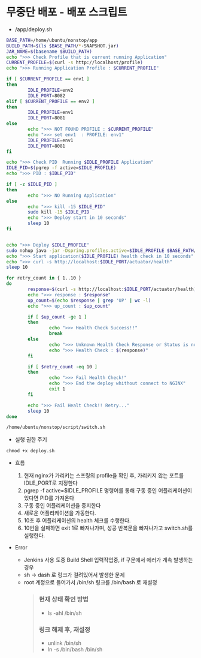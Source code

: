 # 무중단 배포 - 배포 스크립트

- /app/deploy.sh

```sh
BASE_PATH=/home/ubuntu/nonstop/app
BUILD_PATH=$(ls $BASE_PATH/*-SNAPSHOT.jar)
JAR_NAME=$(basename $BUILD_PATH)
echo ">>> Check Profile that is current running Application"
CURRENT_PROFILE=$(curl -s http://localhost/profile)
echo ">>> Running Application Profile : $CURRENT_PROFILE"

if [ $CURRENT_PROFILE == env1 ]
then
        IDLE_PROFILE=env2
        IDLE_PORT=8082
elif [ $CURRENT_PROFILE == env2 ]
then
        IDLE_PROFILE=env1
        IDLE_PORT=8081
else
        echo ">>> NOT FOUND PROFILE : $CURRENT_PROFILE"
        echo ">>> set env1  : PROFILE: env1"
        IDLE_PROFILE=env1
        IDLE_PORT=8081
fi

echo ">>> Check PID  Running $IDLE_PROFILE Application"
IDLE_PID=$(pgrep -f active=$IDLE_PROFILE)
echo ">>> PID : $IDLE_PID"

if [ -z $IDLE_PID ]
then
        echo ">>> NO Running Application"
else
        echo ">>> kill -15 $IDLE_PID"
        sudo kill -15 $IDLE_PID
        echo ">>> Deploy start in 10 seconds"
        sleep 10
fi


echo ">>> Deploy $IDLE_PROFILE"
sudo nohup java -jar -Dspring.profiles.active=$IDLE_PROFILE $BASE_PATH/$JAR_NAME > $BASE_PATH/log.out &
echo ">>> Start application($IDLE_PROFILE) health check in 10 seconds"
echo ">>> curl -s http://localhost:$IDLE_PORT/actuator/health"
sleep 10

for retry_count in { 1..10 }
do
        response=$(curl -s http://localhost:$IDLE_PORT/actuator/health)
        echo ">>> response : $response"
        up_count=$(echo $response | grep 'UP' | wc -l)
        echo ">>> up_count : $up_count"

        if [ $up_count -ge 1 ]
        then
                echo ">>> Health Check Success!!"
                break
        else
                echo ">>> Unknown Health Check Response or Status is not 'UP'"
                echo ">>> Health Check : $(response)"
        fi

        if [ $retry_count -eq 10 ]
        then
                echo ">>> Fail Health Check!"
                echo ">>> End the deploy whithout connect to NGINX"
                exit 1
        fi

        echo ">>> Fail Healt Check!! Retry..."
        sleep 10
done

/home/ubuntu/nonstop/script/switch.sh
```

- 실행 권한 주기

```
chmod +x deploy.sh
```

- 흐름

  1. 현재 nginx가 가리키는 스프링의 profile을 확인 후, 가리키지 않는 포트를 IDLE_PORT로 지정한다
  2. pgrep -f active=$IDLE_PROFILE 명령어를 통해 구동 중인 어플리케이션이 있다면 PID를 가져온다
  3. 구동 중인 어플리케이션을 중지한다
  4. 새로운 어플리케이션을 가동한다.
  5. 10초 후 어플리케이션의 health 체크를 수행한다.
  6. 10번을 실패하면 exit 1로 빠져나가며, 성공 반복문을 빠져나가고 switch.sh를 실행한다.

- Error
  - Jenkins 사용 도중 Build Shell 입력작업중, if 구문에서 에러가 계속 발생하는 경우
  - sh -> dash 로 링크가 걸려있어서 발생한 문제
  - root 계정으로 들어가서 /bin/sh 링크를 /bin/bash 로 재설정
    > ### 현재 상태 확인 방법
    >
    > - ls -ahl /bin/sh
    >
    > ### 링크 해제 후, 재설정
    >
    > - unlink /bin/sh
    > - ln -s /bin/bash /bin/sh
